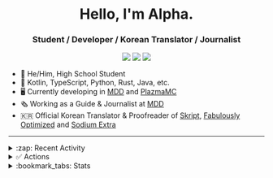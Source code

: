 <div align="center">

# Hello, I'm Alpha.
### Student / Developer / Korean Translator / Journalist

[^1]: WIP

[![](https://img.shields.io/badge/Articles-555555?style=for-the-badge&logo=sanity&logoColor=white&labelColor=F03E2F)](https://alpha93.kr/)
[![](https://img.shields.io/badge/-dev@alpha93.kr-EA4335?style=for-the-badge&logo=gmail&logoColor=fcfcfc)](mailto:dev@alpha93.kr)
[![](https://dcbadge.vercel.app/api/shield/410763741786013697)](https://github.com/AlphaKR93)
</div>

- :boy: He/Him, High School Student
- :scroll: Kotlin, TypeScript, Python, Rust, Java, etc.
- :desktop_computer: Currently developing in [MDD](https://github.com/TeamMDD) and [PlazmaMC](https://github.com/PlazmaMC)
- :newspaper_roll: Working as a Guide & Journalist at [MDD](https://discord.gg/AZwXTA9Pgx)
- :kr: Official Korean Translator & Proofreader of [Skript](https://github.com/SkriptLand/Skript), [Fabulously Optimized](https://modrinth.com/modpack/fabulously-optimized) and [Sodium Extra](https://modrinth.com/mod/sodium-extra)

---

<details><summary>:zap: Recent Activity</summary>

<!--START_SECTION:activity-->
1. ❗ Opened issue [#1110](https://github.com/1Password/for-open-source/issues/1110) in [1Password/for-open-source](https://github.com/1Password/for-open-source)
2. ❗ Opened issue [#1](https://github.com/TeamMDD/CraftDSL/issues/1) in [TeamMDD/CraftDSL](https://github.com/TeamMDD/CraftDSL)
3. ❗ Opened issue [#108](https://github.com/PlazmaMC/PlazmaBukkit/issues/108) in [PlazmaMC/PlazmaBukkit](https://github.com/PlazmaMC/PlazmaBukkit)
4. 🚀 Published release [resources](https://github.com/AlphaKR93/AlphaKR93/releases/tag/2025/01/05/resources) in [AlphaKR93/AlphaKR93](https://github.com/AlphaKR93/AlphaKR93)
5. ❗ Opened issue [#107](https://github.com/PlazmaMC/PlazmaBukkit/issues/107) in [PlazmaMC/PlazmaBukkit](https://github.com/PlazmaMC/PlazmaBukkit)
<!--END_SECTION:activity-->

</details>

<details><summary>✅ Actions</summary>

[![Update Readme](https://img.shields.io/github/actions/workflow/status/AlphaKR93/AlphaKR93/readme_activity.yml?label=Update%20Activity&style=for-the-badge)](https://github.com/AlphaKR93/AlphaKR93/actions/workflows/readme_activity.yml)
[![Update Productive Gists](https://img.shields.io/github/actions/workflow/status/AlphaKR93/AlphaKR93/gist_productive.yml?label=Update%20Productive%20Gist&style=for-the-badge)](https://github.com/AlphaKR93/AlphaKR93/actions/workflows/gist_productive.yml)
[![Update Language Gists](https://img.shields.io/github/actions/workflow/status/AlphaKR93/AlphaKR93/gist_lang.yml?label=Update%20Language%20Gist&style=for-the-badge)](https://github.com/AlphaKR93/AlphaKR93/actions/workflows/gist_lang.yml)

</details>

<details><summary>:bookmark_tabs: Stats</summary>
  
[<img src="http://github-profile-summary-cards.vercel.app/api/cards/profile-details?username=AlphaKR93&theme=default"></img>](https://github.com/AlphaKR93)

[<img src="https://github-readme-stats.vercel.app/api?username=AlphaKR93&count_private=true&show_icons=true&include_all_commits=true"></img>](https://github.com/AlphaKR93)

[<img src="https://github-contribution-stats.vercel.app/api/?username=AlphaKR93"></img>](https://github.com/AlphaKR93)

[<img src="https://streak-stats.demolab.com?user=AlphaKR93&theme=tokyonight_duo"></img>](https://github.com/AlphaKR93)

[<img src="http://mazassumnida.wtf/api/v2/generate_badge?boj=alphakr93"></img>](https://solved.ac/alphakr93)

[<img src="https://github-profile-trophy.vercel.app/?username=AlphaKR93&theme=alduin&margin-w=5&margin-h=5"></img>](https://github.com/AlphaKR93)

</details>
